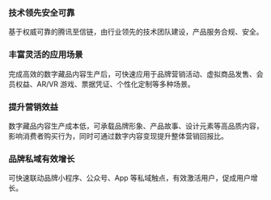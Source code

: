 ﻿### 技术领先安全可靠
基于权威可靠的腾讯至信链，由行业领先的技术团队建设，产品服务合规、安全。

### 丰富灵活的应用场景
完成高效的数字藏品内容生产后，可快速应用于品牌营销活动、虚拟商品发售、会员权益、AR/VR 游戏、票据凭证、个性化定制等多种场景。

### 提升营销效益
数字藏品内容生产成本低，可承载品牌形象、产品故事、设计元素等高品质内容，影响消费者购买行为，同时可通过数字内容变现提升整体营销回报比。

### 品牌私域有效增长
可快速联动品牌小程序、公众号、App 等私域触点，有效激活用户，促成用户增长。
